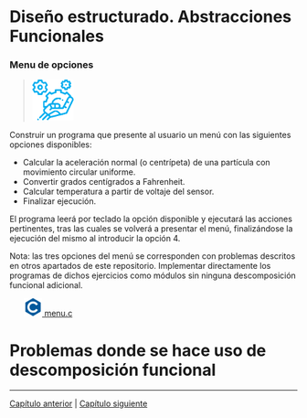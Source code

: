 # Diseño estructurado. Abstracciones Funcionales


### Menu de  opciones

>  <img src="iconos/prob.png">
Construir un programa que presente al usuario un menú con las siguientes opciones disponibles:

- 	Calcular la aceleración normal (o centrípeta) de una partícula con movimiento circular uniforme.
-   Convertir grados centígrados a Fahrenheit.
-   Calcular temperatura a partir de voltaje del sensor.
-   Finalizar ejecución.

El programa leerá por teclado la opción disponible y ejecutará las acciones pertinentes, tras las cuales se volverá a presentar el menú, finalizándose la ejecución del mismo al introducir la opción 4. 

Nota: las tres opciones del menú se corresponden con  problemas descritos en otros apartados de este repositorio. Implementar directamente los programas de dichos ejercicios como módulos sin ninguna descomposición funcional adicional.

&ensp;&ensp;&ensp;  <img src="iconos/c.png">[ menu.c](./DisModular/menu.c)

# Problemas donde se hace uso de descomposición funcional


********************************
[Capítulo anterior](https://github.com/MaterialesProgramacion/ProblemasProgramacion/blob/master/iterativa.md) |
[Capítulo siguiente](https://github.com/MaterialesProgramacion/ProblemasProgramacion/blob/master/vecreg.md)
